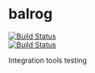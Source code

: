 # balrog
[![Build Status](https://travis-ci.org/ljonsson/balrog.svg?branch=master)](https://travis-ci.org/ljonsson/balrog)<br/>
[![Build Status](https://app.codeship.com/projects/2564d380-d5c5-0138-6f79-4a8b4fa3dbe4/status?branch=master)](https://app.codeship.com/projects/2564d380-d5c5-0138-6f79-4a8b4fa3dbe4/status?branch=master)

Integration tools testing
